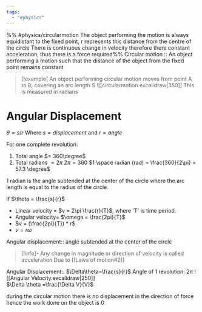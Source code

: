 ```yaml
---
tags:
  - "#physics"
---
```

%% #physics/circularmotion The object performing the motion is always equidistant to the fixed point, r represents this distance from the centre of the circle
There is continuous change in velocity therefore there constant acceleration, thus there is a force required%%
Circular motion :: An object performing a motion such that the distance of the object from the fixed point remains constant
>[!example] An object performing circular motion moves from point A to B, covering an arc length S ![[circularmotion.excalidraw|350]]
>This is measured in radians

# Angular Displacement
$\theta = s/r$
Where $s = displacement$ and $r = angle$

 For one complete revolution:
 1. Total angle $= 360\degree$
 2. Total radians $= 2\pi$
$2\pi = 360$
$1 \space radian (rad) = \frac{360}{2\pi} = 57.3 \degree$

1 radian is the angle subtended at the center of the circle where the arc length is equal to the radius of the circle.

If $\theta = \frac{s}{r}$ 
- Linear velocity = $v = 2\pi \frac{r}{T}$, where 'T' is time period.
- Angular velocity= $\omega = \frac{2pi}{T}$
- $v = (\frac{2pi}{T}) * r$
- $v = r\omega$

Angular displacement:: angle subtended at the center of the circle
>[!info]- Any change in magnitude or direction of velocity is called acceleration
> Due to [[Laws of motion#2]]

Angular Displacement:: $\Delta\theta=\frac{s}{r}$
Angle of 1 revolution: $2\pi$
![[Angular Velocity.excalidraw|250]]     
$\Delta \theta =\frac{\Delta V}{V}$











during the circular motion there is no displacement in the direction of force hence the work done on the object is 0

